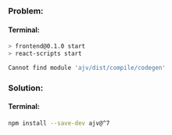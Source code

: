 ### Problem:  
#### Terminal:  
```bash
> frontend@0.1.0 start
> react-scripts start

Cannot find module 'ajv/dist/compile/codegen'
```  
### Solution:  
#### Terminal:  
```bash
npm install --save-dev ajv@^7
```  